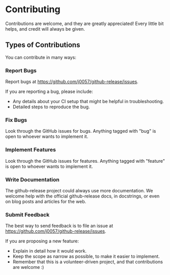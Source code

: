 Contributing
============

Contributions are welcome, and they are greatly appreciated! Every
little bit helps, and credit will always be given.

Types of Contributions
----------------------

You can contribute in many ways:

### Report Bugs

Report bugs at https://github.com/j0057/github-release/issues.

If you are reporting a bug, please include:

* Any details about your CI setup that might be helpful in troubleshooting.
* Detailed steps to reproduce the bug.

### Fix Bugs

Look through the GitHub issues for bugs. Anything tagged with "bug"
is open to whoever wants to implement it.

### Implement Features

Look through the GitHub issues for features. Anything tagged with "feature"
is open to whoever wants to implement it.

### Write Documentation

The github-release project could always use more documentation. We welcome help
with the official github-release docs, in docstrings, or even on blog posts and
articles for the web.

### Submit Feedback

The best way to send feedback is to file an issue at
https://github.com/j0057/github-release/issues.

If you are proposing a new feature:

* Explain in detail how it would work.
* Keep the scope as narrow as possible, to make it easier to implement.
* Remember that this is a volunteer-driven project, and that contributions
  are welcome :)

